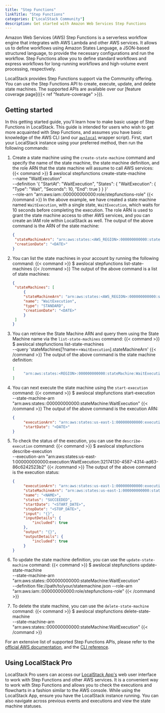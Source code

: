 ```yaml
---
title: "Step Functions"
linkTitle: "Step Functions"
categories: ["LocalStack Community"]
description: Get started with Amazon Web Services Step Functions
---
```


Amazon Web Services (AWS) Step Functions is a serverless workflow engine that integrates with AWS Lambda and other AWS services. It allows us to define workflows using Amazon States Language, a JSON-based structured language, to provide the necessary configurations and run the workflow. Step Functions allow you to define standard workflows and express workflows for long-running workflows and high-volume event processing, respectively.

LocalStack provides Step Functions support via the Community offering. You can use the Step Functions API to create, execute, update, and delete state machines. The supported APIs are available over our [feature coverage page]({{< ref "feature-coverage" >}}).

## Getting started

In this getting started guide, you'll learn how to make basic usage of Step Functions in LocalStack. This guide is intended for users who wish to get more acquainted with Step Functions, and assumes you have basic knowledge of the AWS CLI (and our [`awslocal`](https://github.com/localstack/awscli-local) wrapper script). First, start your LocalStack instance using your preferred method, then run the following commands:

1. Create a state machine using the `create-state-machine` command and specify the name of the state machine, the state machine definition, and the role ARN that the state machine will assume to call AWS services:
   {{< command >}}
   $ awslocal stepfunctions create-state-machine \
        --name "WaitExecution" \
        --definition '{
        "StartAt": "WaitExecution",
        "States": {
            "WaitExecution": {
            "Type": "Wait",
            "Seconds": 10,
            "End": true
            }
        }
        }' \
        --role-arn "arn:aws:iam::000000000000:role/stepfunctions-role"
   {{< /command >}}
   In the above example, we have created a state machine named `WaitExecution`, with a single state, `WaitExecution`, which waits for 10 seconds before completing the execution. The role ARN is used to grant the state machine access to other AWS services, and you can create an IAM role within LocalStack as well. The output of the above command is the ARN of the state machine:
   ```json
   {
    "stateMachineArn": "arn:aws:states:<AWS_REGION>:000000000000:stateMachine:WaitExecution",
    "creationDate": "<DATE>"
   }
   ```

2. You can list the state machines in your account by running the following command:
   {{< command >}}
   $ awslocal stepfunctions list-state-machines
   {{< /command >}}
   The output of the above command is a list of state machines:
   ```json
   {
    "stateMachines": [
        {
        "stateMachineArn": "arn:aws:states:<AWS_REGION>:000000000000:stateMachine:WaitExecution",
        "name": "WaitExecution",
        "type": "STANDARD",
        "creationDate": "<DATE>"
        }
    ]
   }
   ```

3. You can retrieve the State Machine ARN and query them using the State Machine name via the `list-state-machines` command:
   {{< command >}}
   $ awslocal stepfunctions list-state-machines \
        --query 'stateMachines[?name==`WaitExecution`].stateMachineArn'
   {{< /command >}}
   The output of the above command is the state machine definition:
   ```json
   [
        "arn:aws:states:<REGION>:000000000000:stateMachine:WaitExecution"
   ]
   ```

4. You can next execute the state machine using the `start-execution` command:
   {{< command >}}
   $ awslocal stepfunctions start-execution \
        --state-machine-arn "arn:aws:states:<REGION>:000000000000:stateMachine:WaitExecution"
   {{< /command >}}
   The output of the above command is the execution ARN:
   ```json
   {
        "executionArn": "arn:aws:states:us-east-1:000000000000:execution:WaitExecution:32174130-4587-4314-ad63-86c6242523b2",
        "startDate": "<DATE>"
   }
   ```

5. To check the status of the execution, you can use the `describe-execution` command:
   {{< command >}}
   $ awslocal stepfunctions describe-execution \
        --execution-arn "arn:aws:states:us-east-1:000000000000:execution:WaitExecution:32174130-4587-4314-ad63-86c6242523b2"
   {{< /command >}}
   The output of the above command is the execution status:
   ```json
   {
        "executionArn": "arn:aws:states:us-east-1:000000000000:execution:WaitExecution:32174130-4587-4314-ad63-86c6242523b2",
        "stateMachineArn": "arn:aws:states:us-east-1:000000000000:stateMachine:WaitExecution",
        "name": "<NAME>",
        "status": "SUCCEEDED",
        "startDate": "<START_DATE>",
        "stopDate": "<STOP_DATE>",
        "input": "{}",
        "inputDetails": {
            "included": true
        },
        "output": "{}",
        "outputDetails": {
            "included": true
        }
   }
   ```

6. To update the state machine definition, you can use the `update-state-machine` command:
   {{< command >}}
   $ awslocal stepfunctions update-state-machine \
        --state-machine-arn "arn:aws:states:<REGION>:000000000000:stateMachine:WaitExecution" \
        --definition file://path/to/your/statemachine.json
        --role-arn "arn:aws:iam::000000000000:role/stepfunctions-role"
   {{< /command >}}

7. To delete the state machine, you can use the `delete-state-machine` command:
   {{< command >}}
   $ awslocal stepfunctions delete-state-machine \
        --state-machine-arn "arn:aws:states:<REGION>:000000000000:stateMachine:WaitExecution"
   {{< /command >}}

For an extensive list of supported Step Functions APIs, please refer to the [official AWS documentation](https://docs.aws.amazon.com/step-functions/latest/dg/welcome.html), and the [CLI reference](https://docs.aws.amazon.com/cli/latest/reference/stepfunctions/index.html).

## Using LocalStack Pro

LocalStack Pro users can access our [LocalStack App's](https://app.localstack.cloud) web user interface to work with Step Functions and other AWS services. It is a convenient way to work with Step Functions and allows you to check the executions and flowcharts in a fashion similar to the AWS console. While using the LocalStack App, ensure you have the LocalStack instance running. You can also navigate across previous events and executions and view the state machine statuses.

